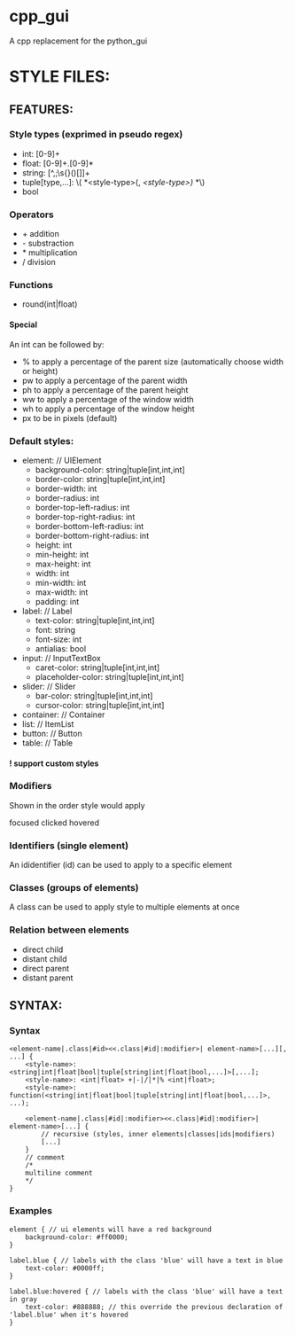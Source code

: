 # cpp_gui
A cpp replacement for the python_gui


# STYLE FILES:

## FEATURES:
### Style types (exprimed in pseudo regex)
- int: [0-9]+
- float: [0-9]+\.[0-9]\*
- string: [^,;\s{}()[]]+
- tuple[type,...]: \\( *\<style-type\>(, *\<style-type\>)* *\\)
- bool

### Operators
- \+ addition
- \- substraction
- \* multiplication
- \/ division

### Functions
- round(int|float)

#### Special
An int can be followed by:
 - % to apply a percentage of the parent size (automatically choose width or height)
 - pw to apply a percentage of the parent width
 - ph to apply a percentage of the parent height
 - ww to apply a percentage of the window width
 - wh to apply a percentage of the window height
 - px to be in pixels (default)

### Default styles:
- element: // UIElement
    - background-color: string|tuple[int,int,int]
    - border-color: string|tuple[int,int,int]
    - border-width: int
    - border-radius: int
    - border-top-left-radius: int
    - border-top-right-radius: int
    - border-bottom-left-radius: int
    - border-bottom-right-radius: int
    - height: int
    - min-height: int
    - max-height: int
    - width: int
    - min-width: int
    - max-width: int
    - padding: int
- label: // Label
    - text-color: string|tuple[int,int,int]
    - font: string
    - font-size: int
    - antialias: bool
- input: // InputTextBox
    - caret-color: string|tuple[int,int,int]
    - placeholder-color: string|tuple[int,int,int]
- slider: // Slider
    - bar-color: string|tuple[int,int,int]
    - cursor-color: string|tuple[int,int,int]
- container: // Container
- list: // ItemList
- button: // Button
- table: // Table

#### ! support custom styles

### Modifiers
Shown in the order style would apply

focused
clicked
hovered

### Identifiers (single element)
An ididentifier (id) can be used to apply to a specific element

### Classes (groups of elements)
A class can be used to apply style to multiple elements at once

### Relation between elements
- direct child
- distant child
- direct parent
- distant parent

## SYNTAX:

### Syntax

```
<element-name|.class|#id><<.class|#id|:modifier>| element-name>[...][, ...] { 
    <style-name>: <string|int|float|bool|tuple[string|int|float|bool,...]>[,...];
    <style-name>: <int|float> +|-|/|*|% <int|float>;
    <style-name>: function(<string|int|float|bool|tuple[string|int|float|bool,...]>, ...);

    <element-name|.class|#id|:modifier><<.class|#id|:modifier>| element-name>[...] {
        // recursive (styles, inner elements|classes|ids|modifiers)
        [...]
    }
    // comment
    /*
    multiline comment
    */
}
```

### Examples
```
element { // ui elements will have a red background
    background-color: #ff0000;
}

label.blue { // labels with the class 'blue' will have a text in blue
    text-color: #0000ff;
}

label.blue:hovered { // labels with the class 'blue' will have a text in gray
    text-color: #888888; // this override the previous declaration of 'label.blue' when it's hovered
}
```